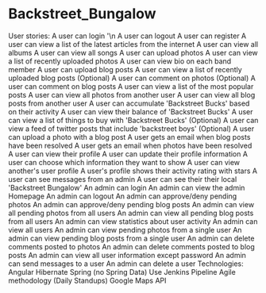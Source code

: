 # Backstreet_Bungalow

User stories:
A user can login '\n
A user can logout
A user can register
A user can view a list of the latest articles from the internet
A user can view all albums
A user can view all songs
A user can upload photos
A user can view a list of recently uploaded photos
A user can view bio on each band member
A user can upload blog posts
A user can view a list of recently uploaded blog posts
(Optional) A user can comment on photos
(Optional) A user can comment on blog posts
A user can view a list of the most popular posts
A user can view all photos from another user
A user can view all blog posts from another user
A user can accumulate 'Backstreet Bucks' based on their activity
A user can view their balance of 'Backstreet Bucks'
A user can view a list of things to buy with 'Backstreet Bucks'
(Optional) A user can view a feed of twitter posts that include 'backstreet boys'
(Optional) A user can upload a photo with a blog post
A user gets an email when blog posts have been resolved
A user gets an email when photos have been resolved
A user can view their profile
A user can update their profile information
A user can choose which information they want to show
A user can view another's user profile
A user's profile shows their activity rating with stars
A user can see messages from an admin
A user can see their their local 'Backstreet Bungalow'
An admin can login
An admin can view the admin Homepage
An admin can logout
An admin can approve/deny pending photos
An admin can approve/deny pending blog posts
An admin can view all pending photos from all users
An admin can view all pending blog posts from all users
An admin can view statistics about user activity
An admin can view all users
An admin can view pending photos from a single user
An admin can view pending blog posts from a single user
An admin can delete comments posted to photos
An admin can delete comments posted to blog posts
An admin can view all user information except password
An admin can send messages to a user
An admin can delete a user
Technologies:
Angular
Hibernate
Spring (no Spring Data)
Use Jenkins Pipeline
Agile methodology (Daily Standups)
Google Maps API 
